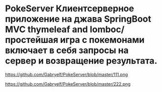 # PokeServer  Клиентсерверное приложение на джава SpringBoot MVC thymeleaf and lomboc/ простейшая игра с покемонами включает в себя запросы на сервер и возвращение результата.
https://github.com/Gabryelf/PokeServer/blob/master/111.png

https://github.com/Gabryelf/PokeServer/blob/master/222.png
